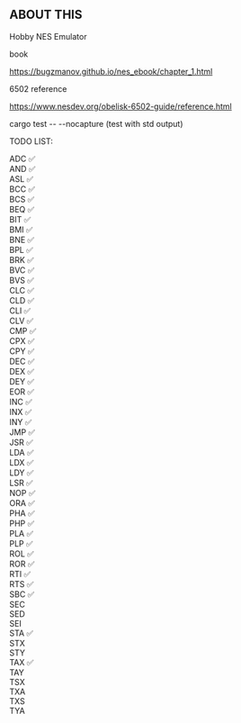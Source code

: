 ## ABOUT THIS
Hobby NES Emulator

book

https://bugzmanov.github.io/nes_ebook/chapter_1.html

6502 reference

https://www.nesdev.org/obelisk-6502-guide/reference.html

cargo test -- --nocapture (test with std output)

TODO LIST:

ADC ✅	\
AND ✅	\
ASL ✅	\
BCC ✅	\
BCS ✅	\
BEQ ✅	\
BIT ✅	\
BMI ✅	\
BNE ✅	\
BPL ✅	\
BRK ✅	\
BVC ✅	\
BVS ✅	\
CLC ✅	\
CLD ✅	\
CLI ✅	\
CLV ✅	\
CMP ✅	\
CPX ✅	\
CPY ✅	\
DEC ✅	\
DEX ✅	\
DEY ✅	\
EOR ✅	\
INC ✅	\
INX ✅	\
INY ✅	\
JMP ✅	\
JSR ✅	\
LDA ✅	\
LDX ✅	\
LDY ✅	\
LSR ✅	\
NOP ✅	\
ORA ✅	\
PHA ✅	\
PHP ✅	\
PLA ✅	\
PLP ✅	\
ROL ✅	\
ROR ✅	\
RTI ✅	\
RTS ✅	\
SBC ✅	\
SEC	\
SED	\
SEI	\
STA ✅	\
STX	\
STY	\
TAX ✅	\
TAY	\
TSX	\
TXA	\
TXS	\
TYA	
